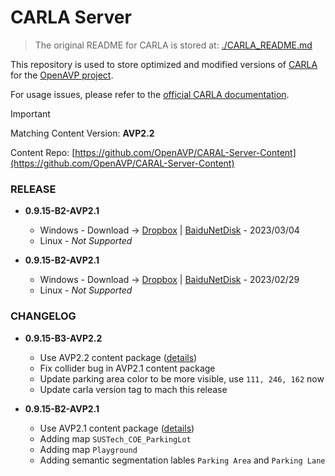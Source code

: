 # CARLA Server

> The original README for CARLA is stored at: [./CARLA_README.md](./CARLA_README.md)

This repository is used to store optimized and modified versions of [CARLA](https://carla.org/) for the [OpenAVP project](https://github.com/OpenAVP). 

For usage issues, please refer to the [official CARLA documentation](https://carla.readthedocs.io/en/latest/).

> [!IMPORTANT]  
> Matching Content Version: **AVP2.2**
> 
> Content Repo: [https://github.com/OpenAVP/CARAL-Server-Content](https://github.com/OpenAVP/CARAL-Server-Content)

### RELEASE

- **0.9.15-B2-AVP2.1**
    - Windows - Download -> [Dropbox](https://www.dropbox.com/scl/fi/tk67jt86yu41pg5ohtemq/CARLA-Server-0.9.15-B2-AVP2.1-WIN64.zip?rlkey=zg787j2rdvo1w4yi04xumz8lk&dl=0) | [BaiduNetDisk](https://pan.baidu.com/s/172gPbsxXxg66ie6ql14jqQ?pwd=gt9m) - 2023/03/04
    - Linux - _Not Supported_

- **0.9.15-B2-AVP2.1**
    - Windows - Download -> [Dropbox](https://www.dropbox.com/scl/fi/tk67jt86yu41pg5ohtemq/CARLA-Server-0.9.15-AVP2.1-WIN64.zip?rlkey=zg787j2rdvo1w4yi04xumz8lk&dl=0) | [BaiduNetDisk](https://pan.baidu.com/s/1vQ2PwvtS5B28QrTYBFIGzQ?pwd=kgi5) - 2023/02/29
    - Linux - _Not Supported_

### CHANGELOG

- **0.9.15-B3-AVP2.2**
    - Use AVP2.2 content package ([details](https://github.com/OpenAVP/CARAL-Server-Content/releases/tag/AVP2.2))
    - Fix collider bug in AVP2.1 content package
    - Update parking area color to be more visible, use `111, 246, 162` now
    - Update carla version tag to mach this release

- **0.9.15-B2-AVP2.1**
    - Use AVP2.1 content package ([details](https://github.com/OpenAVP/CARAL-Server-Content/releases/tag/AVP2.1))
    - Adding map `SUSTech_COE_ParkingLot`
    - Adding map `Playground`
    - Adding semantic segmentation lables `Parking Area` and `Parking Lane`


